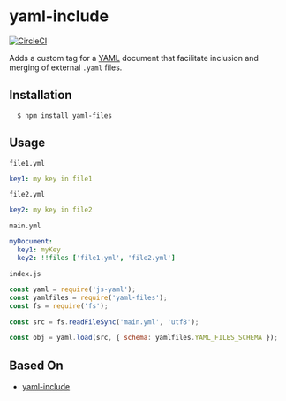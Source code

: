 # yaml-include

[![CircleCI](https://circleci.com/gh/scisco/yaml-files.svg?style=svg)](https://circleci.com/gh/scisco/yaml-files)

Adds a custom tag for a [YAML](http://yaml.org/) document that facilitate inclusion and merging of external `.yaml` files.

## Installation

      $ npm install yaml-files

## Usage

`file1.yml`
```yaml
key1: my key in file1
```

`file2.yml`
```yaml
key2: my key in file2
```

`main.yml`
```yaml
myDocument:
  key1: myKey
  key2: !!files ['file1.yml', 'file2.yml']
```

`index.js`
```js
const yaml = require('js-yaml');
const yamlfiles = require('yaml-files');
const fs = require('fs');

const src = fs.readFileSync('main.yml', 'utf8');

const obj = yaml.load(src, { schema: yamlfiles.YAML_FILES_SCHEMA });
```

## Based On 

- [yaml-include](https://github.com/claylo/yaml-include)